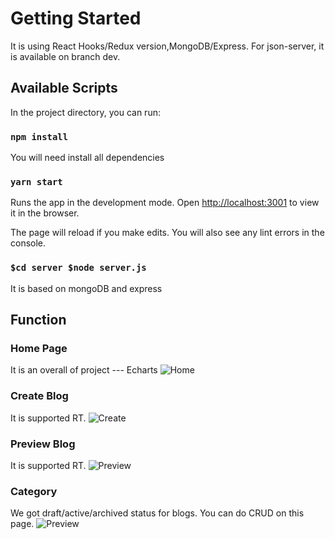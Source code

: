# Getting Started

It is using React Hooks/Redux version,MongoDB/Express. For json-server, it is available on branch dev.

## Available Scripts

In the project directory, you can run:

### `npm install`
You will need install all dependencies

### `yarn start`

Runs the app in the development mode.
Open [http://localhost:3001](http://localhost:3001) to view it in the browser.

The page will reload if you make edits.
You will also see any lint errors in the console.

### `$cd server $node server.js`
It is based on mongoDB and express

## Function

### Home Page
It is an overall of project --- Echarts
![Home](src/assets/img/home.png)

### Create Blog
It is supported RT.
![Create](src/assets/img/create.png)

### Preview Blog
It is supported RT.
![Preview](src/assets/img/preview.png)

### Category
We got draft/active/archived status for blogs. You can do CRUD on this page.
![Preview](src/assets/img/category.png)
